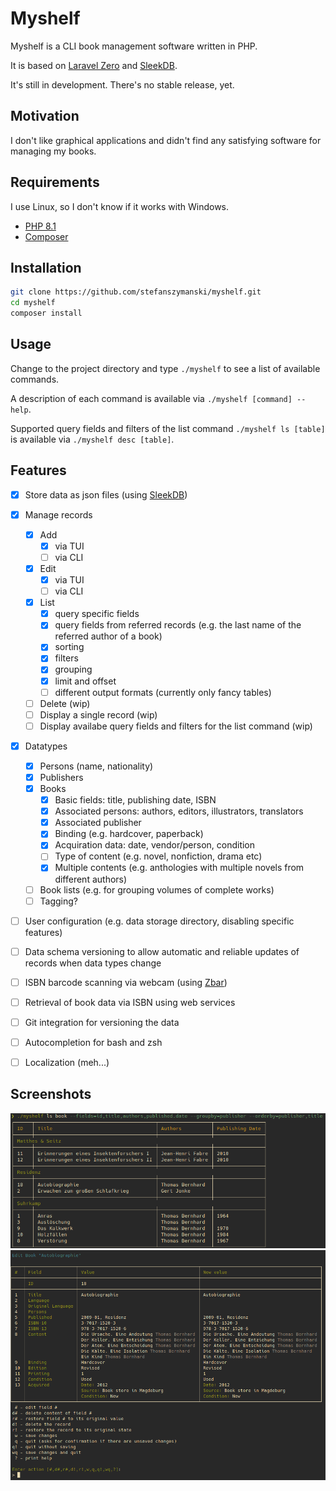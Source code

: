 # Myshelf

Myshelf is a CLI book management software written in PHP.

It is based on [Laravel Zero](https://laravel-zero.com/) and [SleekDB](https://github.com/rakibtg/SleekDB).

It's still in development. There's no stable release, yet.

## Motivation

I don't like graphical applications and didn't find any satisfying software for managing my books.

## Requirements

I use Linux, so I don't know if it works with Windows.

-   [PHP 8.1](https://www.php.net/)
-   [Composer](https://getcomposer.org/)

## Installation

```sh
git clone https://github.com/stefanszymanski/myshelf.git
cd myshelf
composer install
```

## Usage

Change to the project directory and type `./myshelf` to see a list of available commands.

A description of each command is available via `./myshelf [command] --help`.

Supported query fields and filters of the list command `./myshelf ls [table]` is available via  `./myshelf desc [table]`.

## Features

-   [x] Store data as json files (using [SleekDB](https://github.com/rakibtg/SleekDB))
-   [x] Manage records
    -   [x] Add
        -   [x] via TUI
        -   [ ] via CLI
    -   [x] Edit
        -   [x] via TUI
        -   [ ] via CLI
    -   [x] List
        -   [x] query specific fields
        -   [x] query fields from referred records (e.g. the last name of the referred author of a book)
        -   [x] sorting
        -   [x] filters
        -   [x] grouping
        -   [x] limit and offset
        -   [ ] different output formats (currently only fancy tables)
    -   [ ] Delete (wip)
    -   [ ] Display a single record (wip)
    -   [ ] Display availabe query fields and filters for the list command (wip)
-   [x] Datatypes
    -   [x] Persons (name, nationality)
    -   [x] Publishers
    -   [x] Books
        -   [x] Basic fields: title, publishing date, ISBN
        -   [x] Associated persons: authors, editors, illustrators, translators
        -   [x] Associated publisher
        -   [x] Binding (e.g. hardcover, paperback)
        -   [x] Acquiration data: date, vendor/person, condition
        -   [ ] Type of content (e.g. novel, nonfiction, drama etc)
        -   [x] Multiple contents (e.g. anthologies with multiple novels from different authors)
    -   [ ] Book lists (e.g. for grouping volumes of complete works)
    -   [ ] Tagging?
-   [ ] User configuration (e.g. data storage directory, disabling specific features)
-   [ ] Data schema versioning to allow automatic and reliable updates of records when data types change
-   [ ] ISBN barcode scanning via webcam (using [Zbar](http://zbar.sourceforge.net/))
-   [ ] Retrieval of book data via ISBN using web services
-   [ ] Git integration for versioning the data
-   [ ] Autocompletion for bash and zsh
-   [ ] Localization (meh...)


## Screenshots

![List command](screenshots/ls1.png "List command")
![Editing TUI](screenshots/edit1.png "Editing TUI")
